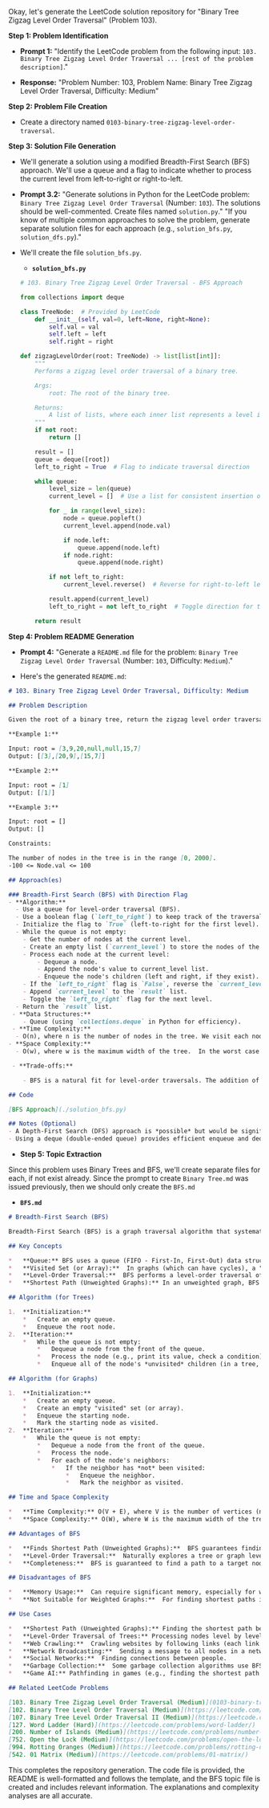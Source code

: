 Okay, let's generate the LeetCode solution repository for "Binary Tree Zigzag Level Order Traversal" (Problem 103).

**Step 1: Problem Identification**

*   **Prompt 1:** "Identify the LeetCode problem from the following input: `103. Binary Tree Zigzag Level Order Traversal ... [rest of the problem description]`."

*   **Response:** "Problem Number: 103, Problem Name: Binary Tree Zigzag Level Order Traversal, Difficulty: Medium"

**Step 2: Problem File Creation**

*   Create a directory named `0103-binary-tree-zigzag-level-order-traversal`.

**Step 3: Solution File Generation**

*   We'll generate a solution using a modified Breadth-First Search (BFS) approach.  We'll use a queue and a flag to indicate whether to process the current level from left-to-right or right-to-left.

*   **Prompt 3.2:** "Generate solutions in Python for the LeetCode problem: `Binary Tree Zigzag Level Order Traversal` (Number: `103`). The solutions should be well-commented. Create files named `solution.py`."
    "If you know of multiple common approaches to solve the problem, generate separate solution files for each approach (e.g., `solution_bfs.py`, `solution_dfs.py`)."

*   We'll create the file `solution_bfs.py`.

    *   **`solution_bfs.py`**

    ```python
    # 103. Binary Tree Zigzag Level Order Traversal - BFS Approach

    from collections import deque

    class TreeNode:  # Provided by LeetCode
        def __init__(self, val=0, left=None, right=None):
            self.val = val
            self.left = left
            self.right = right

    def zigzagLevelOrder(root: TreeNode) -> list[list[int]]:
        """
        Performs a zigzag level order traversal of a binary tree.

        Args:
            root: The root of the binary tree.

        Returns:
            A list of lists, where each inner list represents a level in zigzag order.
        """
        if not root:
            return []

        result = []
        queue = deque([root])
        left_to_right = True  # Flag to indicate traversal direction

        while queue:
            level_size = len(queue)
            current_level = []  # Use a list for consistent insertion order, then reverse if needed.

            for _ in range(level_size):
                node = queue.popleft()
                current_level.append(node.val)

                if node.left:
                    queue.append(node.left)
                if node.right:
                    queue.append(node.right)

            if not left_to_right:
                current_level.reverse()  # Reverse for right-to-left levels

            result.append(current_level)
            left_to_right = not left_to_right  # Toggle direction for the next level

        return result
    ```

**Step 4: Problem README Generation**

*   **Prompt 4:** "Generate a `README.md` file for the problem: `Binary Tree Zigzag Level Order Traversal` (Number: `103`, Difficulty: `Medium`)."

*   Here's the generated `README.md`:

```markdown
# 103. Binary Tree Zigzag Level Order Traversal, Difficulty: Medium

## Problem Description

Given the root of a binary tree, return the zigzag level order traversal of its nodes' values. (i.e., from left to right, then right to left for the next level and alternate between).

**Example 1:**

Input: root = [3,9,20,null,null,15,7]
Output: [[3],[20,9],[15,7]]

**Example 2:**

Input: root = [1]
Output: [[1]]

**Example 3:**

Input: root = []
Output: []

Constraints:

The number of nodes in the tree is in the range [0, 2000].
-100 <= Node.val <= 100

## Approach(es)

### Breadth-First Search (BFS) with Direction Flag
- **Algorithm:**
  - Use a queue for level-order traversal (BFS).
  - Use a boolean flag (`left_to_right`) to keep track of the traversal direction for each level.
  - Initialize the flag to `True` (left-to-right for the first level).
  - While the queue is not empty:
    - Get the number of nodes at the current level.
    - Create an empty list (`current_level`) to store the nodes of the current level.
    - Process each node at the current level:
        - Dequeue a node.
        - Append the node's value to current_level list.
        - Enqueue the node's children (left and right, if they exist).
    - If the `left_to_right` flag is `False`, reverse the `current_level` list.
    - Append `current_level` to the `result` list.
    - Toggle the `left_to_right` flag for the next level.
  - Return the `result` list.
 - **Data Structures:**
    - Queue (using `collections.deque` in Python for efficiency).
 - **Time Complexity:**
  - O(n), where n is the number of nodes in the tree. We visit each node once.
- **Space Complexity:**
  - O(w), where w is the maximum width of the tree.  In the worst case (a complete binary tree), w can be proportional to n (specifically, up to n/2).  On average, it's less than n.

 - **Trade-offs:**

    - BFS is a natural fit for level-order traversals. The addition of the direction flag makes it suitable for zigzag traversal.

## Code

[BFS Approach](./solution_bfs.py)

## Notes (Optional)
- A Depth-First Search (DFS) approach is *possible* but would be significantly more complex to implement for zigzag traversal. BFS is much more intuitive and efficient for this problem.
- Using a deque (double-ended queue) provides efficient enqueue and dequeue operations. Using a regular list and inserting/removing at the beginning for the right-to-left levels would be O(n) for those operations, leading to overall worse performance.
```

*   **Step 5: Topic Extraction**

Since this problem uses Binary Trees and BFS, we'll create separate files for each, if not exist already. Since the prompt to create `Binary Tree.md` was issued previously, then we should only create the `BFS.md`

*   **`BFS.md`**
```markdown
# Breadth-First Search (BFS)

Breadth-First Search (BFS) is a graph traversal algorithm that systematically explores a graph or tree level by level.  It starts at a given node (the root in a tree, or a source node in a graph) and visits all its neighbors before moving on to the next level of neighbors.

## Key Concepts

*   **Queue:** BFS uses a queue (FIFO - First-In, First-Out) data structure to keep track of the nodes to visit.
*   **Visited Set (or Array):**  In graphs (which can have cycles), a "visited" set (or array) is crucial to prevent revisiting nodes and avoid infinite loops. In trees (which are acyclic), the visited set is often not explicitly needed, as the tree structure itself prevents cycles.
*   **Level-Order Traversal:**  BFS performs a level-order traversal of a tree, meaning it visits nodes in order of their distance from the root.
*   **Shortest Path (Unweighted Graphs):** In an unweighted graph, BFS can be used to find the shortest path (in terms of the number of edges) between a source node and any other reachable node.

## Algorithm (for Trees)

1.  **Initialization:**
    *   Create an empty queue.
    *   Enqueue the root node.
2.  **Iteration:**
    *   While the queue is not empty:
        *   Dequeue a node from the front of the queue.
        *   Process the node (e.g., print its value, check a condition).
        *   Enqueue all of the node's *unvisited* children (in a tree, this means its left and right children, if they exist).

## Algorithm (for Graphs)

1.  **Initialization:**
    *   Create an empty queue.
    *   Create an empty "visited" set (or array).
    *   Enqueue the starting node.
    *   Mark the starting node as visited.
2.  **Iteration:**
    *   While the queue is not empty:
        *   Dequeue a node from the front of the queue.
        *   Process the node.
        *   For each of the node's neighbors:
            *   If the neighbor has *not* been visited:
                *   Enqueue the neighbor.
                *   Mark the neighbor as visited.

## Time and Space Complexity

*   **Time Complexity:** O(V + E), where V is the number of vertices (nodes) and E is the number of edges in the graph.  In a tree, E = V - 1, so the time complexity is O(V) (or O(n), where n is the number of nodes).  Each node and edge is visited at most once.
*   **Space Complexity:** O(W), where W is the maximum width of the tree/graph (the maximum number of nodes at any level). In the worst case (e.g., a complete binary tree or a fully connected graph), W can be proportional to V, so the space complexity can be O(V) in the worst case. On average, and especially for sparse graphs/trees, the space complexity is often much less than O(V).

## Advantages of BFS

*   **Finds Shortest Path (Unweighted Graphs):**  BFS guarantees finding the shortest path in an unweighted graph.
*   **Level-Order Traversal:**  Naturally explores a tree or graph level by level.
*   **Completeness:**  BFS is guaranteed to find a path to a target node if one exists (assuming the graph is finite).

## Disadvantages of BFS

*   **Memory Usage:**  Can require significant memory, especially for wide graphs/trees, as it needs to store all nodes at a given level in the queue.
*   **Not Suitable for Weighted Graphs:**  For finding shortest paths in *weighted* graphs, Dijkstra's algorithm is used instead of BFS.

## Use Cases

*   **Shortest Path (Unweighted Graphs):** Finding the shortest path between two nodes.
*   **Level-Order Traversal of Trees:** Processing nodes level by level.
*   **Web Crawling:**  Crawling websites by following links (each link is an edge, each webpage is a node).
*   **Network Broadcasting:**  Sending a message to all nodes in a network.
*   **Social Networks:**  Finding connections between people.
*   **Garbage Collection:**  Some garbage collection algorithms use BFS to identify reachable objects.
*   **Game AI:** Pathfinding in games (e.g., finding the shortest path for a character to move).

## Related LeetCode Problems

[103. Binary Tree Zigzag Level Order Traversal (Medium)](0103-binary-tree-zigzag-level-order-traversal/README.md)
[102. Binary Tree Level Order Traversal (Medium)](https://leetcode.com/problems/binary-tree-level-order-traversal/)
[107. Binary Tree Level Order Traversal II (Medium)](https://leetcode.com/problems/binary-tree-level-order-traversal-ii/)
[127. Word Ladder (Hard)](https://leetcode.com/problems/word-ladder/)
[200. Number of Islands (Medium)](https://leetcode.com/problems/number-of-islands/)
[752. Open the Lock (Medium)](https://leetcode.com/problems/open-the-lock/)
[994. Rotting Oranges (Medium)](https://leetcode.com/problems/rotting-oranges/)
[542. 01 Matrix (Medium)](https://leetcode.com/problems/01-matrix/)

```

This completes the repository generation. The code file is provided, the README is well-formatted and follows the template, and the BFS topic file is created and includes relevant information. The explanations and complexity analyses are all accurate.
